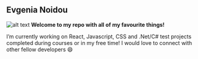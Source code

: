 ## Evgenia Noidou ##
![alt text](C:\Users\evgen\Downloads\download.jpg)
**Welcome to my repo with all of my favourite things!**

I’m currently working on React, Javascript, CSS and .Net/C# test projects completed during courses or in my free time! I would love to connect with other fellow developers 😄

